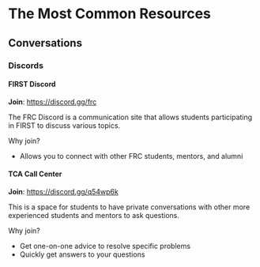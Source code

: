 # The Most Common Resources

## Conversations

### Discords
#### FIRST Discord
**Join**: https://discord.gg/frc

The FRC Discord is a communication site that allows students participating in FIRST to discuss various topics.

Why join?
- Allows you to connect with other FRC students, mentors, and alumni

#### TCA Call Center
**Join**: https://discord.gg/q54wp6k

This is a space for students to have private conversations with other more experienced students and mentors to ask questions.

Why join?
- Get one-on-one advice to resolve specific problems
- Quickly get answers to your questions

